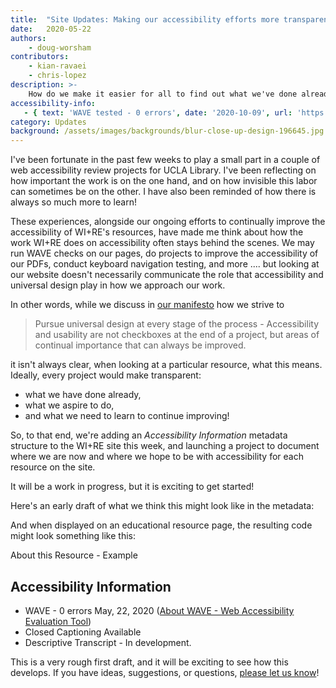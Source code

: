```yaml
---
title:  "Site Updates: Making our accessibility efforts more transparent"
date:   2020-05-22
authors:
    - doug-worsham
contributors:
    - kian-ravaei
    - chris-lopez
description: >-
    How do we make it easier for all to find out what we've done already, what we aspire to do, and what we need to learn and improve next?
accessibility-info:
   - { text: 'WAVE tested - 0 errors', date: '2020-10-09', url: 'https://wave.webaim.org/' }
category: Updates
background: /assets/images/backgrounds/blur-close-up-design-196645.jpg
---
```

I've been fortunate in the past few weeks to play a small part in a couple of web accessibility review projects for UCLA Library. I've been reflecting on how important the work is on the one hand, and on how invisible this labor can sometimes be on the other. I have also been reminded of how there is always so much more to learn!

These experiences, alongside our ongoing efforts to continually improve the accessibility of WI+RE's resources, have made me think about how the work WI+RE does on accessibility often stays behind the scenes. We may run WAVE checks on our pages, do projects to improve the accessibility of our PDFs, conduct keyboard navigation testing, and more .... but looking at our website doesn't necessarily communicate the role that accessibility and universal design play in how we approach our work.

In other words, while we discuss in [our manifesto](https://uclalibrary.github.io/research-tips/wire-way/) how we strive to

<blockquote>
    Pursue universal design at every stage of the process - Accessibility and usability are not checkboxes at the end of a project, but areas of continual importance that can always be improved.
</blockquote>

it isn't always clear, when looking at a particular resource, what this means. Ideally, every project would make transparent:

* what we have done already,
* what we aspire to do,
* and what we need to learn to continue improving!

So, to that end, we're adding an *Accessibility Information* metadata structure to the WI+RE site this week, and launching a project to document where we are now and where we hope to be with accessibility for each resource on the site.

It will be a work in progress, but it is exciting to get started!

Here's an early draft of what we think this might look like in the metadata:

<div class="row">
<div class="col-md-10 col-sm-12 mx-auto">
    <script src="https://gist.github.com/dmcwo/fbcd739f39d78a98b2774bb9ad9e2492.js"></script>
</div>
</div>

And when displayed on an educational resource page, the resulting code might look something like this:

<div class="row">
<div class="col-md-10 col-sm-12 mx-auto">
<div class="card">
  <div class="card-header">
    About this Resource - Example
  </div>
    <div class="card-body">
        <h2 class="card-title">Accessibility Information</h2>
            <ul>
                <li>WAVE - 0 errors May, 22, 2020 (<a href="https://wave.webaim.org/" style="text-decoration: underline;" target="_blank" >About WAVE - Web Accessibility Evaluation Tool</a>)</li>
                <li>Closed Captioning Available</li>
                <li>Descriptive Transcript - In development.</li>
            </ul>
    </div>
</div>
</div>
</div>

This is a very rough first draft, and it will be exciting to see how this develops. If you have ideas, suggestions, or questions, [please let us know](https://uclalibrary.github.io/research-tips/contact/)!

